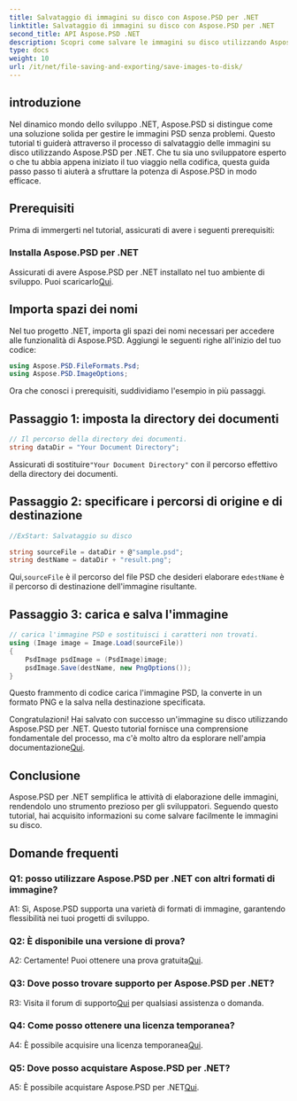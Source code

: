 ```yaml
---
title: Salvataggio di immagini su disco con Aspose.PSD per .NET
linktitle: Salvataggio di immagini su disco con Aspose.PSD per .NET
second_title: API Aspose.PSD .NET
description: Scopri come salvare le immagini su disco utilizzando Aspose.PSD per .NET. Segui questa guida passo passo per un'elaborazione efficiente delle immagini.
type: docs
weight: 10
url: /it/net/file-saving-and-exporting/save-images-to-disk/
---
```

## introduzione

Nel dinamico mondo dello sviluppo .NET, Aspose.PSD si distingue come una soluzione solida per gestire le immagini PSD senza problemi. Questo tutorial ti guiderà attraverso il processo di salvataggio delle immagini su disco utilizzando Aspose.PSD per .NET. Che tu sia uno sviluppatore esperto o che tu abbia appena iniziato il tuo viaggio nella codifica, questa guida passo passo ti aiuterà a sfruttare la potenza di Aspose.PSD in modo efficace.

## Prerequisiti

Prima di immergerti nel tutorial, assicurati di avere i seguenti prerequisiti:

### Installa Aspose.PSD per .NET

 Assicurati di avere Aspose.PSD per .NET installato nel tuo ambiente di sviluppo. Puoi scaricarlo[Qui](https://releases.aspose.com/psd/net/).

## Importa spazi dei nomi

Nel tuo progetto .NET, importa gli spazi dei nomi necessari per accedere alle funzionalità di Aspose.PSD. Aggiungi le seguenti righe all'inizio del tuo codice:

```csharp
using Aspose.PSD.FileFormats.Psd;
using Aspose.PSD.ImageOptions;
```

Ora che conosci i prerequisiti, suddividiamo l'esempio in più passaggi.

## Passaggio 1: imposta la directory dei documenti

```csharp
// Il percorso della directory dei documenti.
string dataDir = "Your Document Directory";
```

 Assicurati di sostituire`"Your Document Directory"` con il percorso effettivo della directory dei documenti.

## Passaggio 2: specificare i percorsi di origine e di destinazione

```csharp
//ExStart: Salvataggio su disco

string sourceFile = dataDir + @"sample.psd";
string destName = dataDir + "result.png";
```

 Qui,`sourceFile` è il percorso del file PSD che desideri elaborare e`destName` è il percorso di destinazione dell'immagine risultante.

## Passaggio 3: carica e salva l'immagine

```csharp
// carica l'immagine PSD e sostituisci i caratteri non trovati.
using (Image image = Image.Load(sourceFile))
{
    PsdImage psdImage = (PsdImage)image;
    psdImage.Save(destName, new PngOptions());
}
```

Questo frammento di codice carica l'immagine PSD, la converte in un formato PNG e la salva nella destinazione specificata.

 Congratulazioni! Hai salvato con successo un'immagine su disco utilizzando Aspose.PSD per .NET. Questo tutorial fornisce una comprensione fondamentale del processo, ma c'è molto altro da esplorare nell'ampia documentazione[Qui](https://reference.aspose.com/psd/net/).

## Conclusione

Aspose.PSD per .NET semplifica le attività di elaborazione delle immagini, rendendolo uno strumento prezioso per gli sviluppatori. Seguendo questo tutorial, hai acquisito informazioni su come salvare facilmente le immagini su disco.

## Domande frequenti

### Q1: posso utilizzare Aspose.PSD per .NET con altri formati di immagine?

A1: Sì, Aspose.PSD supporta una varietà di formati di immagine, garantendo flessibilità nei tuoi progetti di sviluppo.

### Q2: È disponibile una versione di prova?

 A2: Certamente! Puoi ottenere una prova gratuita[Qui](https://releases.aspose.com/).

### Q3: Dove posso trovare supporto per Aspose.PSD per .NET?

 R3: Visita il forum di supporto[Qui](https://forum.aspose.com/c/psd/34) per qualsiasi assistenza o domanda.

### Q4: Come posso ottenere una licenza temporanea?

 A4: È possibile acquisire una licenza temporanea[Qui](https://purchase.aspose.com/temporary-license/).

### Q5: Dove posso acquistare Aspose.PSD per .NET?

 A5: È possibile acquistare Aspose.PSD per .NET[Qui](https://purchase.aspose.com/buy).